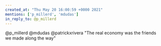 ```yaml
---
created_at: "Thu May 20 16:00:59 +0000 2021"
mentions: ['p_millerd', 'mdudas']
in_reply_to: @p_millerd
---
```


@p_millerd @mdudas @patrickxrivera "The real economy was the friends we made along the way"